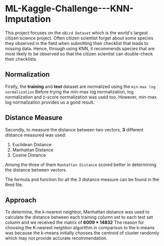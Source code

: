 # ML-Kaggle-Challenge---KNN-Imputation

This project focuses on the ```eBird Dataset``` which is the world's largest citizen science project. Often citizen scientist forget about some species they observed in the field when submitting their checklist that leads to missing data. Hence, through using KNN, it recommends species that are most likely to be observed so that the citizen scientist can double-check their checklists.

## Normalization ##

Firstly, the **training** and **test** dataset are normalized using the ```min-max log normalization``` Before trying the min-max log normalization, log normalization and  z-score normalization was used too. However, min-max log normalization provides us a good result.

## Distance Measure ##

Secondly, to measure the distance between two vectors, **3** different distance measured was used:

1. Euclidean Distance
2. Manhattan Distance
3. Cosine Distance

Among the three of them ```Manhattan Distance``` scored better in determining the distance between vectors.

The formula and function for all the 3 distance measure can be found in the Rmd file. 


## Approach ##

To determine, the k-nearest neighbor, Manhattan distance was used to calculate the distance between each training column set to each test set column and we received the matrix of **6009 \* 14832** The reason for choosing the K-nearest neighbor algorithm in comparison to the k-means was because the k-means initially chooses the centroid of cluster randomly which may not provide accurate recommendation.



